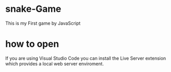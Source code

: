 # snake-Game
This is my First game by JavaScript

# how to open
If you are using Visual Studio Code you can install the Live Server extension which provides a local web server enviroment.
